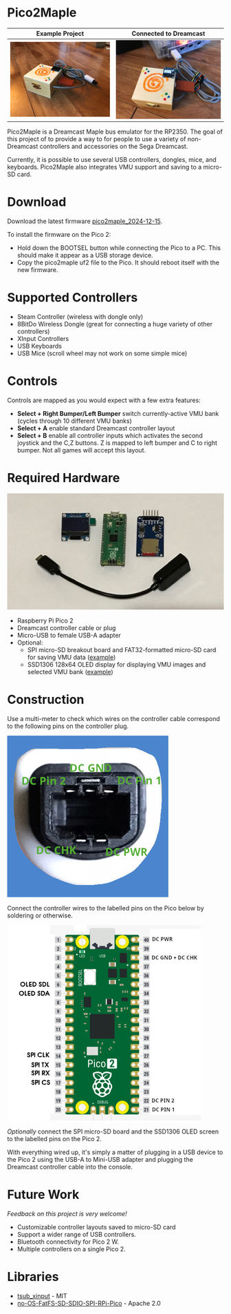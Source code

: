 # Pico2Maple

Example Project            |  Connected to Dreamcast
:-------------------------:|:-------------------------:
![Pico2Maple box](resources/images/wooden_box.jpg)  |  ![Powered on](resources/images/wooden_box_powered_on.jpg)

Pico2Maple is a Dreamcast Maple bus emulator for the RP2350. The goal of this project of to provide a way to for people to use a variety of non-Dreamcast controllers and accessories on the Sega Dreamcast.

Currently, it is possible to use several USB controllers, dongles, mice, and keyboards. Pico2Maple also integrates VMU support and saving to a micro-SD card.

# Download

Download the latest firmware [pico2maple_2024-12-15](firmware/pico2maple_2024-12-15.uf2).

To install the firmware on the Pico 2:

* Hold down the BOOTSEL button while connecting the Pico to a PC. This should make it appear as a USB storage device.
* Copy the pico2maple uf2 file to the Pico. It should reboot itself with the new firmware.

# Supported Controllers

* Steam Controller (wireless with dongle only)
* 8BitDo Wireless Dongle (great for connecting a huge variety of other controllers)
* XInput Controllers
* USB Keyboards
* USB Mice (scroll wheel may not work on some simple mice)

# Controls

Controls are mapped as you would expect with a few extra features:

* **Select + Right Bumper/Left Bumper** switch currently-active VMU bank (cycles through 10 different VMU banks)
* **Select + A** enable standard Dreamcast controller layout
* **Select + B** enable all controller inputs which activates the second joystick and the C,Z buttons. Z is mapped to left bumper and C to right bumper. Not all games will accept this layout. 

# Required Hardware

![Hardware needed](resources/images/hardware_components.jpg)

* Raspberry Pi Pico 2
* Dreamcast controller cable or plug
* Micro-USB to female USB-A adapter
* Optional:
  * SPI micro-SD breakout board and FAT32-formatted micro-SD card for saving VMU data ([example](https://www.amazon.ca/dp/B0CD79YZH6))
  * SSD1306 128x64 OLED display for displaying VMU images and selected VMU bank ([example](https://www.amazon.ca/dp/B0751LFCZT))

# Construction

Use a multi-meter to check which wires on the controller cable correspond to the following pins on the controller plug.

![Dreamcast controller plug](resources/images/dc_controller_plug.jpg)

Connect the controller wires to the labelled pins on the Pico below by soldering or otherwise.

![Pinout on the Pico 2](resources/images/pico2maple_pinout.jpg)

*Optionally* connect the SPI micro-SD board and the SSD1306 OLED screen to the labelled pins on the Pico 2.

With everything wired up, it's simply a matter of plugging in a USB device to the Pico 2 using the USB-A to Mini-USB adapter and plugging the Dreamcast controller cable into the console.

# Future Work

*Feedback on this project is very welcome!*

* Customizable controller layouts saved to micro-SD card
* Support a wider range of USB controllers.
* Bluetooth connectivity for Pico 2 W.
* Multiple controllers on a single Pico 2.

# Libraries

* [tsub_xinput](https://github.com/Ryzee119/tusb_xinput) - MIT
* [no-OS-FatFS-SD-SDIO-SPI-RPi-Pico](https://github.com/carlk3/no-OS-FatFS-SD-SDIO-SPI-RPi-Pico) - Apache 2.0
